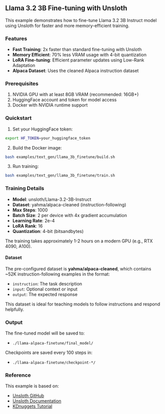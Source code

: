 ## Llama 3.2 3B Fine-tuning with Unsloth

This example demonstrates how to fine-tune Llama 3.2 3B Instruct model using Unsloth for faster and more memory-efficient training.

### Features

- **Fast Training**: 2x faster than standard fine-tuning with Unsloth
- **Memory Efficient**: 70% less VRAM usage with 4-bit quantization
- **LoRA Fine-tuning**: Efficient parameter updates using Low-Rank Adaptation
- **Alpaca Dataset**: Uses the cleaned Alpaca instruction dataset

### Prerequisites

1. NVIDIA GPU with at least 8GB VRAM (recommended: 16GB+)
2. HuggingFace account and token for model access
3. Docker with NVIDIA runtime support

### Quickstart

1. Set your HuggingFace token:
```bash
export HF_TOKEN=your_huggingface_token
```

2. Build the Docker image:
```bash
bash examples/text_gen/llama_3b_finetune/build.sh
```

3. Run training:
```bash
bash examples/text_gen/llama_3b_finetune/train.sh
```

### Training Details

- **Model**: unsloth/Llama-3.2-3B-Instruct
- **Dataset**: yahma/alpaca-cleaned (instruction-following)
- **Max Steps**: 1000
- **Batch Size**: 2 per device with 4x gradient accumulation
- **Learning Rate**: 2e-4
- **LoRA Rank**: 16
- **Quantization**: 4-bit (bitsandbytes)

The training takes approximately 1-2 hours on a modern GPU (e.g., RTX 4090, A100).

#### Dataset

The pre-configured dataset is **yahma/alpaca-cleaned**, which contains ~52K instruction-following examples in the format:
- `instruction`: The task description
- `input`: Optional context or input
- `output`: The expected response

This dataset is ideal for teaching models to follow instructions and respond helpfully.

### Output

The fine-tuned model will be saved to:
- `./llama-alpaca-finetune/final_model/`

Checkpoints are saved every 100 steps in:
- `./llama-alpaca-finetune/checkpoint-*/`

### Reference

This example is based on:
- [Unsloth GitHub](https://github.com/unslothai/unsloth)
- [Unsloth Documentation](https://docs.unsloth.ai)
- [KDnuggets Tutorial](https://www.kdnuggets.com/fine-tuning-llama-using-unsloth)
